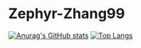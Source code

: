# Zephyr-Zhang99
[![Anurag's GitHub stats](https://github-readme-stats.vercel.app/api?username=Zephyr-Zhang99&count_private=true&show_icons=true&theme=buefy)](https://github.com/anuraghazra/github-readme-stats)
[![Top Langs](https://github-readme-stats.vercel.app/api/top-langs/?username=Zephyr-Zhang99&layout=compact)](https://github.com/anuraghazra/github-readme-stats)